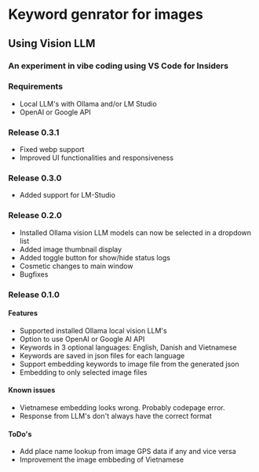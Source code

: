 # Keyword genrator for images
## Using Vision LLM
### An experiment in vibe coding using VS Code for Insiders

### Requirements

- Local LLM's with Ollama and/or LM Studio 
- OpenAI or Google API

### Release 0.3.1

- Fixed webp support
- Improved UI functionalities and responsiveness

### Release 0.3.0

- Added support for LM-Studio

### Release 0.2.0

- Installed Ollama vision LLM models can now be selected in a dropdown list
- Added image thumbnail display
- Added toggle button for show/hide status logs
- Cosmetic changes to main window
- Bugfixes

### Release 0.1.0

#### Features

- Supported installed Ollama local vision LLM's
- Option to use OpenAI or Google AI API
- Keywords in 3 optional languages: English, Danish and Vietnamese
- Keywords are saved in json files for each language
- Support embedding keywords to image file from the generated json
- Embedding to only selected image files

#### Known issues

- Vietnamese embedding looks wrong. Probably codepage error.
- Response from LLM's don't always have the correct format 

#### ToDo's

- Add place name lookup from image GPS data if any and vice versa
- Improvement the image embbeding of Vietnamese
